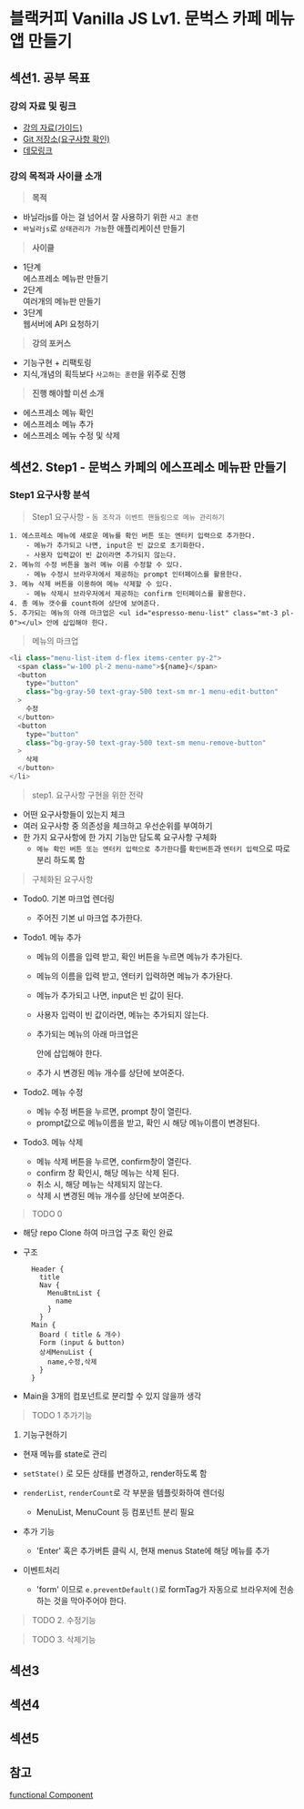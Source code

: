 # 블랙커피 Vanilla JS Lv1. 문벅스 카페 메뉴 앱 만들기

## 섹션1. 공부 목표

### 강의 자료 및 링크

- [강의 자료(가이드)](https://blog.makerjun.com/blackcoffee/moonbucks-guidebook)
- [Git 저장소(요구사항 확인)](https://github.com/blackcoffee-study/moonbucks-menu)
- [데모링크](https://blackcoffee-study.github.io/moonbucks-menu/)

### 강의 목적과 사이클 소개

> **목적**

- 바닐라js를 아는 걸 넘어서 잘 사용하기 위한 `사고 훈련`
- `바닐라js`로 `상태관리가 가능`한 애플리케이션 만들기

> **사이클**

- 1단계 <br>
  에스프레소 메뉴판 만들기
- 2단계 <br>
  여러개의 메뉴판 만들기
- 3단계 <br>
  웹서버에 API 요청하기

> **강의 포커스**

- 기능구현 + 리팩토링
- 지식,개념의 획득보다 `사고하는 훈련`을 위주로 진행

> **진행 해야할 미션 소개**

- 에스프레소 메뉴 확인
- 에스프레소 메뉴 추가
- 에스프레소 메뉴 수정 및 삭제

## 섹션2. Step1 - 문벅스 카페의 에스프레소 메뉴판 만들기

### Step1 요구사항 분석

> Step1 요구사항 - `돔 조작과 이벤트 핸들링으로 메뉴 관리하기`

    1. 에스프레소 메뉴에 새로운 메뉴를 확인 버튼 또는 엔터키 입력으로 추가한다.
        - 메뉴가 추가되고 나면, input은 빈 값으로 초기화한다.
        - 사용자 입력값이 빈 값이라면 추가되지 않는다.
    2. 메뉴의 수정 버튼을 눌러 메뉴 이름 수정할 수 있다.
        - 메뉴 수정시 브라우저에서 제공하는 prompt 인터페이스를 활용한다.
    3. 메뉴 삭제 버튼을 이용하여 메뉴 삭제할 수 있다.
        - 메뉴 삭제시 브라우저에서 제공하는 confirm 인터페이스를 활용한다.
    4. 총 메뉴 갯수를 count하여 상단에 보여준다.
    5. 추가되는 메뉴의 아래 마크업은 <ul id="espresso-menu-list" class="mt-3 pl-0"></ul> 안에 삽입해야 한다.

> 메뉴의 마크업

```js
<li class="menu-list-item d-flex items-center py-2">
  <span class="w-100 pl-2 menu-name">${name}</span>
  <button
    type="button"
    class="bg-gray-50 text-gray-500 text-sm mr-1 menu-edit-button"
  >
    수정
  </button>
  <button
    type="button"
    class="bg-gray-50 text-gray-500 text-sm menu-remove-button"
  >
    삭제
  </button>
</li>
```

> step1. 요구사항 구현을 위한 전략

- 어떤 요구사항들이 있는지 체크
- 여러 요구사항 중 의존성을 체크하고 우선순위를 부여하기
- 한 가지 요구사항에 한 가지 기능만 담도록 요구사항 구체화
  - `메뉴 확인 버튼 또는 엔터키 입력으로 추가한다`를 `확인버튼`과 `엔터키 입력`으로 따로 분리 하도록 함

> 구체화된 요구사항

- Todo0. 기본 마크업 렌더링<br>
  - 주어진 기본 ul 마크업 추가한다.
- Todo1. 메뉴 추가 <br>

  - 메뉴의 이름을 입력 받고, 확인 버튼을 누르면 메뉴가 추가된다.
  - 메뉴의 이름을 입력 받고, 엔터키 입력하면 메뉴가 추가돤다.
  - 메뉴가 추가되고 나면, input은 빈 값이 된다.
  - 사용자 입력이 빈 값이라면, 메뉴는 추가되지 않는다.

  - 추가되는 메뉴의 아래 마크업은 <ul id="espresso-menu-list" class="mt-3 pl-0"></ul> 안에 삽입해야 한다.
  - 추가 시 변경된 메뉴 개수를 상단에 보여준다.

- Todo2. 메뉴 수정 <br>
  - 메뉴 수정 버튼을 누르면, prompt 창이 열린다.
  - prompt값으로 메뉴이름을 받고, 확인 시 해당 메뉴이름이 변경된다.
- Todo3. 메뉴 삭제 <br>
  - 메뉴 삭제 버튼을 누르면, confirm창이 열린다.
  - confirm 창 확인시, 해당 메뉴는 삭제 된다.
  - 취소 시, 해당 메뉴는 삭제되지 않는다.
  - 삭제 시 변경된 메뉴 개수를 상단에 보여준다.

> TODO 0

- 해당 repo Clone 하여 마크업 구조 확인 완료
- 구조

  ```
    Header {
      title
      Nav {
        MenuBtnList {
          name
        }
      }
    Main {
      Board ( title & 개수)
      Form (input & button)
      상세MenuList {
        name,수정,삭제
      }
    }

  ```

- Main을 3개의 컴포넌트로 분리할 수 있지 않을까 생각

> TODO 1 추가기능

1.  기능구현하기

- 현재 메뉴를 state로 관리
- `setState()` 로 모든 상태를 변경하고, render하도록 함
- `renderList`, `renderCount`로 각 부분을 템플릿화하여 렌더링

  - MenuList, MenuCount 등 컴포넌트 분리 필요

- 추가 기능
  - 'Enter' 혹은 추가버튼 클릭 시, 현재 menus State에 해당 메뉴를 추가
- 이벤트처리
  - 'form' 이므로 `e.preventDefault()`로 formTag가 자동으로 브라우저에 전송하는 것을 막아주어야 한다.

> TODO 2. 수정기능

> TODO 3. 삭제기능

## 섹션3

## 섹션4

## 섹션5

## 참고

[functional Component](https://github.com/mintplo/moonbucks-menu/blob/ea0c6a60d73c72e3e1006c8f36b54888298d14f6/src/js/index.js)
